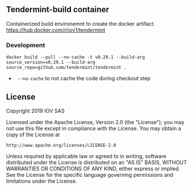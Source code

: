 ## Tendermint-build container
Containerized build environemnt to create the docker artifact: 
https://hub.docker.com/r/iov1/tendermint

### Development

```
docker build --pull --no-cache -t v0.29.1 --build-arg source_version=v0.29.1 --build-arg source_repo=github.com/tendermint/tendermint .
```

* ` --no-cache` to not cache the code during checkout step


## License
Copyright 2019 IOV SAS

Licensed under the Apache License, Version 2.0 (the "License");
you may not use this file except in compliance with the License.
You may obtain a copy of the License at

    http://www.apache.org/licenses/LICENSE-2.0

Unless required by applicable law or agreed to in writing, software
distributed under the License is distributed on an "AS IS" BASIS,
WITHOUT WARRANTIES OR CONDITIONS OF ANY KIND, either express or implied.
See the License for the specific language governing permissions and
limitations under the License.
